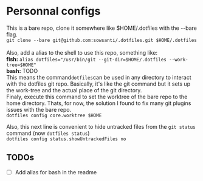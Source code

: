 # Personnal configs

This is a bare repo, clone it somewhere like $HOME/.dotfiles with the --bare flag.
<br>
`git clone --bare git@github.com:sowsanti/.dotfiles.git $HOME/.dotfiles`
<br>
<br>
Also, add a alias to the shell to use this repo, something like:
<br>
**fish:**
`alias dotfiles="/usr/bin/git --git-dir=$HOME/.dotfiles --work-tree=$HOME"`<br>
**bash:** TODO
<br>
This means the command`dotfiles`can be used in any directory to interact with the dotfiles git repo.
Basically, it's like the git command but it sets up the work-tree and the actual place of the git directory.
<br>
Finaly, execute this command to set the worktree of the bare repo to the home directory.
Thats, for now, the solution I found to fix many git plugins issues with the bare repo.
<br>`dotfiles config core.worktree $HOME`

Also, this next line is convenient to hide untracked files from the `git status` command (now `dotfiles status`)
<br>
`dotfiles config status.showUntrackedFiles no`

## TODOs

- [ ] Add alias for bash in the readme
